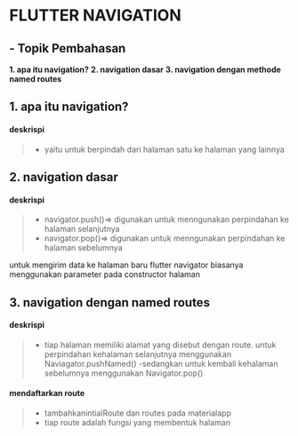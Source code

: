 # FLUTTER NAVIGATION

## - Topik Pembahasan
**1. apa itu navigation?**
**2. navigation dasar**
**3. navigation dengan methode named routes**


## 1.  apa itu navigation?
#### deskrispi
>- yaitu untuk berpindah dari halaman satu ke halaman yang lainnya

## 2. navigation dasar
#### deskrispi
>- navigator.push()=> digunakan untuk menngunakan perpindahan ke halaman selanjutnya
>- navigator.pop()=> digunakan untuk menngunakan perpindahan ke halaman sebelumnya

untuk mengirim data ke halaman baru flutter navigator biasanya menggunakan parameter pada constructor halaman

## 3. navigation dengan named routes
#### deskrispi
>- tiap halaman memiliki alamat yang disebut dengan route. untuk perpindahan kehalaman selanjutnya menggunakan Naviagator.pushNamed()
>-sedangkan untuk kembali kehalaman sebelumnya menggunakan Navigator.pop()

#### mendaftarkan route
>- tambahkanintialRoute dan routes pada materialapp
>- tiap route adalah fungsi yang membentuk halaman


   [git-repo-url]: <https://github.com/joemccann/dillinger.git>
   [john gruber]: <http://daringfireball.net>
   [df1]: <http://daringfireball.net/projects/markdown/>
   [markdown-it]: <https://github.com/markdown-it/markdown-it>
   [Ace Editor]: <http://ace.ajax.org>
   [node.js]: <http://nodejs.org>
   [Twitter Bootstrap]: <http://twitter.github.com/bootstrap/>
   [jQuery]: <http://jquery.com>
   [@tjholowaychuk]: <http://twitter.com/tjholowaychuk>
   [express]: <http://expressjs.com>
   [AngularJS]: <http://angularjs.org>
   [Gulp]: <http://gulpjs.com>

   [PlDb]: <https://github.com/joemccann/dillinger/tree/master/plugins/dropbox/README.md>
   [PlGh]: <https://github.com/joemccann/dillinger/tree/master/plugins/github/README.md>
   [PlGd]: <https://github.com/joemccann/dillinger/tree/master/plugins/googledrive/README.md>
   [PlOd]: <https://github.com/joemccann/dillinger/tree/master/plugins/onedrive/README.md>
   [PlMe]: <https://github.com/joemccann/dillinger/tree/master/plugins/medium/README.md>
   [PlGa]: <https://github.com/RahulHP/dillinger/blob/master/plugins/googleanalytics/README.md>
